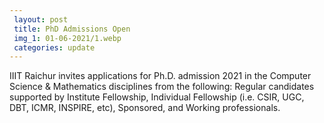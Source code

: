 ```yaml
---
 layout: post	
 title: PhD Admissions Open
 img_1: 01-06-2021/1.webp
 categories: update
---
```


IIIT Raichur invites applications for Ph.D. admission 2021 in the Computer Science & Mathematics disciplines from the following: Regular candidates supported by Institute Fellowship, Individual Fellowship (i.e. CSIR, UGC, DBT, ICMR, INSPIRE, etc), Sponsored, and Working professionals.
